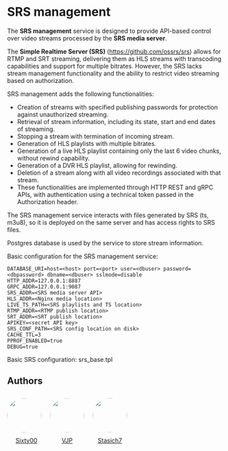 # SRS management

The **SRS management** service is designed to provide API-based control over video streams processed by the **SRS media server**.

The **Simple Realtime Server (SRS)** (https://github.com/ossrs/srs) allows for RTMP and SRT streaming, delivering them as HLS streams with transcoding capabilities and support for multiple bitrates. However, the SRS lacks stream management functionality and the ability to restrict video streaming based on authorization.

SRS management adds the following functionalities:
- Creation of streams with specified publishing passwords for protection against unauthorized streaming.
- Retrieval of stream information, including its state, start and end dates of streaming.
- Stopping a stream with termination of incoming stream.
- Generation of HLS playlists with multiple bitrates.
- Generation of a live HLS playlist containing only the last 6 video chunks, without rewind capability.
- Generation of a DVR HLS playlist, allowing for rewinding.
- Deletion of a stream along with all video recordings associated with that stream.
- These functionalities are implemented through HTTP REST and gRPC APIs, with authentication using a technical token passed in the Authorization header.

The SRS management service interacts with files generated by SRS (ts, m3u8), so it is deployed on the same server and has access rights to SRS files.

Postgres database is used by the service to store stream information.

Basic configuration for the SRS management service:
```
DATABASE_URI=host=<host> port=<port> user=<dbuser> password=<dbpassword> dbname=<dbuser> sslmode=disable
HTTP_ADDR=127.0.0.1:8887
GRPC_ADDR=127.0.0.1:9087
SRS_ADDR=<SRS media server API>
HLS_ADDR=<Nginx media location>
LIVE_TS_PATH=<SRS playlists and TS location>
RTMP_ADDR=<RTMP publish location>
SRT_ADDR=<SRT publish location>
APIKEY=<secret API key>
SRS_CONF_PATH=<SRS config location on disk>
CACHE_TTL=3
PPROF_ENABLED=true
DEBUG=true
```
Basic SRS configuration: srs_base.tpl

## Authors
<div style="display: inline;">
<div style="float: left; text-align: center">
    <a href="https://github.com/Sixty00"><img src="https://avatars.githubusercontent.com/u/48889866?v=4" style="border-radius: 50%; margin:10px 10px 10px 0px" width=80></a>
    <label style="display:block"><a href="https://github.com/Sixty00">Sixty00</a></label>
</div>
<div style="float: left; text-align: center">
    <a href="https://github.com/vjp"><img src="https://avatars.githubusercontent.com/u/423855?v=4" style="border-radius: 50%; margin:10px" width=80></a>
    <label style="display:block"><a href="https://github.com/vjp">VJP</a></label>
</div>
<div style="float: left; text-align: center">
    <a href="https://github.com/stasich7"><img src="https://avatars.githubusercontent.com/u/6511998?v=4" style="border-radius: 50%; margin:10px" width=80></a>
    <label style="display:block"><a href="https://github.com/stasich7">Stasich7</a></label>
</div>
